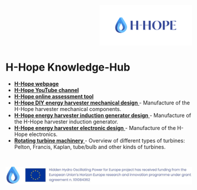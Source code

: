 <div align="right">
<img src="/images/Logo_istituzionale.png" alt="drawing" width="250"/>
</div>

# H-Hope Knowledge-Hub
- <a href="https://h-hope.eu/"> **H-Hope webpage**</a>
- <a href="https://www.youtube.com/@h-hope">  **H-Hope YouTube channel** </a>
- <a href="https://github.com/H-HOPE/Online-Calculator-and-Assesment-tool"> **H-Hope online assessment tool** </a>
- <a href="https://github.com/H-HOPE/DIY-energy-harvester-mechanical-design"> **H-Hope DIY energy harvester mechanical design**  </a> - Manufacture of the H-Hope harvester mechanical components.
- <a href="https://github.com/H-HOPE/Knowledge-Hub"> **H-Hope energy harvester induction generator design** </a> - Manufacture of the H-Hope harvester induction generator.
- <a href="https://github.com/H-HOPE/DIY-energy-harvester-electronic-design"> **H-Hope energy harvester electronic design** </a> - Manufacture of the H-Hope electronics.
- <a href="https://github.com/H-HOPE/Rotating-turbine-machinery"> **Rotating turbine machinery** </a> - Overview of different types of turbines: Pelton, Francis, Kaplan, tube/bulb and other kinds of turbines.

&nbsp;
&nbsp;
&nbsp;

<div align="center">
<img src="./images/H-HOPE_footer.JPG" alt="drawing" width="1472"/>
</div>
